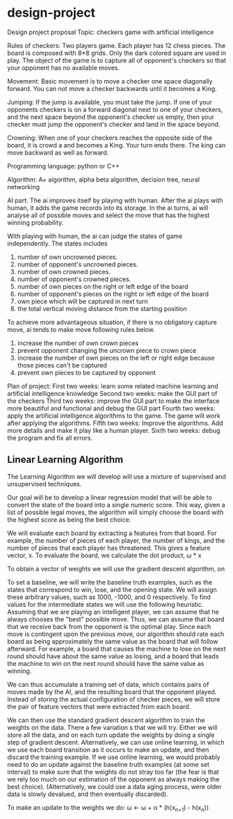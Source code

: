 # design-project
Design project proposal
Topic: checkers game with artificial intelligence



Rules of checkers: Two players game. Each player has 12 chess pieces. The board is composed with 8*8 grids. Only the dark colored square
are used in play. The object of the game is to capture all of opponent's checkers so that your opponent has no available moves.

Movement: Basic movement is to move a checker one space diagonally forward. You can not move a checker backwards until it becomes a King.

Jumping: If the jump is available, you must take the jump. If one of your opponents checkers is on a forward diagonal next to one of your
checkers, and the next space beyond the opponent's checker us empty, then your checker must jump the opponent's checker and land in the
space beyond.

Crowning: When one of your checkers reaches the opposite side of the board, it is crowd a and becomes a King. Your turn ends there. The
king can move backward as well as forward.

Programming language: python or C++

Algorithm: A+ algorithm, alpha beta algorithm, decision tree, neural networking

AI part: The ai improves itself by playing with human. After the ai plays with human, it adds the game records into its storage. In the ai turns, ai will analyse all of possible moves and select the move that has the highest winning probability.

With playing with human, the ai can judge the states of game independently. The states includes
1. number of own uncrowned pieces.
2. number of opponent's uncrowned pieces.
3. number of own crowned pieces.
4. number of opponent's crowned pieces.
5. number of own pieces on the right or left edge of the board
6. number of opponent's pieces on the right or left edge of the board
7. own piece which will be captured in next turn
8. the total vertical moving distance from the starting position

To achieve more advantageous situation, if there is no obligatory capture move, ai tends to make move following rules below.
1. increase the number of own crown pieces
2. prevent opponent changing the uncrown piece to crown piece
3. increase the number of own pieces on the left or right edge because those pieces can't be captured
4. prevent own pieces to be captured by opponent

Plan of project:
First two weeks: learn some related machine learning and artificial intelligence knowledge
Second two weeks: make the GUI part of the checkers
Third two weeks: improve the GUI part to make the interface more beautiful and functional and debug the GUI part
Fourth two weeks: apply the artificial intelligence algorithms to the game. The game will work after applying the algorithms.
Fifth two weeks: Improve the algorithms. Add more details and make it play like a human player.
Sixth two weeks: debug the program and fix all errors.

## Linear Learning Algorithm

The Learning Algorithm we will develop will use a mixture of supervised and unsupervised techniques.

Our goal will be to develop a linear regression model that will be able to convert the state of the board into a single numeric score. This way, given a list of possible legal moves, the algorithm will simply choose the board with the highest score as being the best choice.

We will evaluate each board by extracting a features from that board. For example, the number of pieces of each player, the number of kings, and the number of pieces that each player has threatened. This gives a feature vector, x. To evaluate the board, we calculate the dot product, &omega; * x

To obtain a vector of weights we will use the gradient descent algorithm, on

To set a baseline, we will write the baseline truth examples, such as the states that correspond to win, lose, and the opening state. We will assign these arbitrary values, such as 1000, -1000, and 0 respectively. To find values for the intermediate states we will use the following heuristic. Assuming that we are playing an intelligent player, we can assume that he always chooses the "best" possible move. Thus, we can assume that board that we receive back from the opponent is the optimal play. Since each move is contingent upon the previous move, our algorithm should rate each board as being approximately the same value as the board that will follow afterward. For example, a board that causes the machine to lose on the next round should have about the same value as losing, and a board that leads the machine to win on the next round should have the same value as winning.

We can thus accumulate a training set of data, which contains pairs of moves made by the AI, and the resulting board that the opponent played. Instead of storing the actual configuration of checker pieces, we will store the pair of feature vectors that were extracted from each board.

We can then use the standard gradient descent algorithm to train the weights on the data. There a few variation s that we will try. Either we will store all the data, and on each turn update the weights by doing a single step of gradient descent. Alternatively, we can use online learning, in which we use each board transition as it occurs to make an update, and then discard the training example. If we use online learning, we would probably need to do an update against the baseline truth examples (at some set interval) to make sure that the weights do not stray too far (the fear is that we rely too much on our estimation of the opponent as always making the best choice). (Alternatively, we could use a data aging process, were older data is slowly devalued, and then eventually discarded).

To make an update to the weights we do: &omega; <- &omega; + &alpha; * (h(x<sub>n+1</sub>) - h(x<sub>n</sub>))
